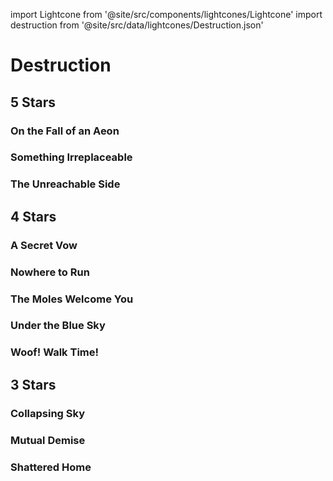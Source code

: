import Lightcone from '@site/src/components/lightcones/Lightcone'
import destruction from '@site/src/data/lightcones/Destruction.json'

# Destruction

## 5 Stars

### On the Fall of an Aeon

<Lightcone lightcone="On the Fall of an Aeon" lightcones={destruction} />

### Something Irreplaceable

<Lightcone lightcone="Something Irreplaceable" lightcones={destruction} />

### The Unreachable Side

<Lightcone lightcone="The Unreachable Side" lightcones={destruction} />

## 4 Stars

### A Secret Vow

<Lightcone lightcone="A Secret Vow" lightcones={destruction} />

### Nowhere to Run

<Lightcone lightcone="Nowhere to Run" lightcones={destruction} />

### The Moles Welcome You

<Lightcone lightcone="The Moles Welcome You" lightcones={destruction} />

### Under the Blue Sky

<Lightcone lightcone="Under the Blue Sky" lightcones={destruction} />

### Woof! Walk Time!

<Lightcone lightcone="Woof! Walk Time!" lightcones={destruction} />

## 3 Stars

### Collapsing Sky

<Lightcone lightcone="Collapsing Sky" lightcones={destruction} />

### Mutual Demise

<Lightcone lightcone="Mutual Demise" lightcones={destruction} />

### Shattered Home

<Lightcone lightcone="Shattered Home" lightcones={destruction} />